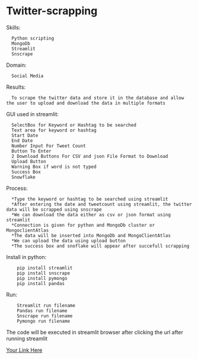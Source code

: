 # Twitter-scrapping
Skills:

      Python scripting
      MongoDb
      Streamlit
      Snscrape
      
      
Domain:

      Social Media
      
      
Results:

      To scrape the twitter data and store it in the database and allow the user to upload and download the data in multiple formats
      
      
GUI used in streamlit:

      SelectBox for Keyword or Hashtag to be searched
      Text area for keyword or hashtag
      Start Date
      End Date
      Number Input For Tweet Count
      Button To Enter
      2 Download Buttons For CSV and json File Format to Download
      Upload Button
      Warning Box if word is not typed
      Success Box
      Snowflake
      
      
Process:

      *Type the keyword or hashtag to be searched using streamlit
      *After entering the date and tweetcount using streamlit, the twitter data will be scrapped using snscrape
      *We can download the data either as csv or json format using streamlit
      *Connection is given for python and MongoDb cluster or MongoclientAtlas
      *The data will be inserted into MongoDb and MongoClientAtlas
      *We can upload the data using upload button
      *The success box and snoflake will appear after succefull scrapping


Install in python:

        pip install streamlit
        pip install snscrape
        pip install pymongo
        pip install pandas


Run:

        Streamlit run filename
        Pandas run filename
        Snscrape run filename
        Pymongo run filename
        
        
The code will be executed in streamlit browser after clicking the url after running streamlit
      
[Your Link Here](https://www.linkedin.com/posts/vanathi-soundararajan-04289726btwitter-scrapping-activity-7046501839210434560-8opL?utm_source=share&utm_medium=member_android)
